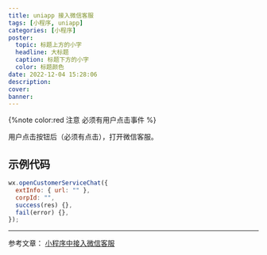 ```yaml
---
title: uniapp 接入微信客服
tags: [小程序, uniapp]
categories: [小程序]
poster:
  topic: 标题上方的小字
  headline: 大标题
  caption: 标题下方的小字
  color: 标题颜色
date: 2022-12-04 15:28:06
description:
cover:
banner:
---
```


{%note color:red 注意
必须有用户点击事件
%}

用户点击按钮后（必须有点击），打开微信客服。

## 示例代码

```js
wx.openCustomerServiceChat({
  extInfo: { url: "" },
  corpId: "",
  success(res) {},
  fail(error) {},
});
```

---

参考文章：
[小程序中接入微信客服](https://work.weixin.qq.com/nl/act/p/a733314375294bdd)
